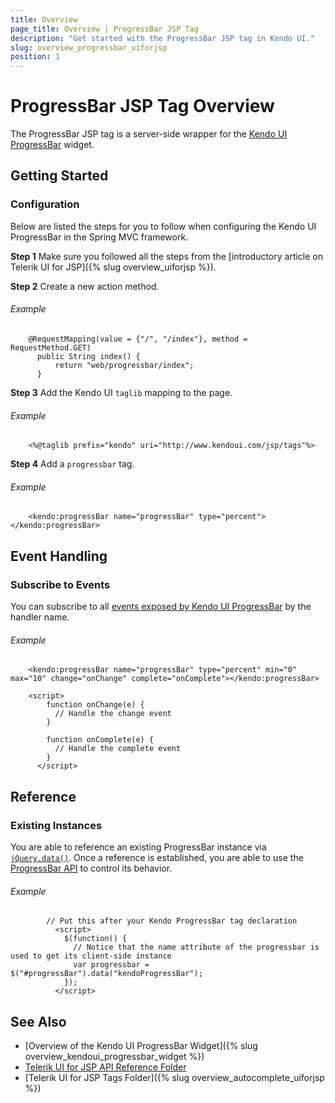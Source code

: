 ```yaml
---
title: Overview
page_title: Overview | ProgressBar JSP Tag
description: "Get started with the ProgressBar JSP tag in Kendo UI."
slug: overview_progressbar_uiforjsp
position: 1
---
```


# ProgressBar JSP Tag Overview

The ProgressBar JSP tag is a server-side wrapper for the [Kendo UI ProgressBar](/api/javascript/ui/progressbar) widget.

## Getting Started

### Configuration

Below are listed the steps for you to follow when configuring the Kendo UI ProgressBar in the Spring MVC framework.

**Step 1** Make sure you followed all the steps from the [introductory article on Telerik UI for JSP]({% slug overview_uiforjsp %}).

**Step 2** Create a new action method.

###### Example

		@RequestMapping(value = {"/", "/index"}, method = RequestMethod.GET)
		  public String index() {       
		      return "web/progressbar/index";
		  }  

**Step 3** Add the Kendo UI `taglib` mapping to the page.

###### Example

		<%@taglib prefix="kendo" uri="http://www.kendoui.com/jsp/tags"%>

**Step 4** Add a `progressbar` tag.

###### Example

		<kendo:progressBar name="progressBar" type="percent"></kendo:progressBar>

## Event Handling

### Subscribe to Events

You can subscribe to all [events exposed by Kendo UI ProgressBar](/api/javascript/ui/progressbar#events) by the handler name.

###### Example

		<kendo:progressBar name="progressBar" type="percent" min="0" max="10" change="onChange" complete="onComplete"></kendo:progressBar>

		<script>
		    function onChange(e) {
		      // Handle the change event
		    }

		    function onComplete(e) {
		      // Handle the complete event
		    }
		  </script>

## Reference

### Existing Instances

You are able to reference an existing ProgressBar instance via [`jQuery.data()`](http://api.jquery.com/jQuery.data/). Once a reference is established, you are able to use the [ProgressBar API](/api/javascript/ui/progressbar#methods) to control its behavior.

###### Example

			// Put this after your Kendo ProgressBar tag declaration
			  <script>
			    $(function() {
			      // Notice that the name attribute of the progressbar is used to get its client-side instance
			      var progressbar = $("#progressBar").data("kendoProgressBar");
			    });
			  </script>

## See Also

* [Overview of the Kendo UI ProgressBar Widget]({% slug overview_kendoui_progressbar_widget %})
* [Telerik UI for JSP API Reference Folder](/api/jsp/autocomplete/animation)
* [Telerik UI for JSP Tags Folder]({% slug overview_autocomplete_uiforjsp %})
